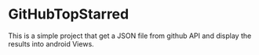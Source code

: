 # GitHubTopStarred

This is a simple project that get a JSON file from github API and display the results into android Views.
